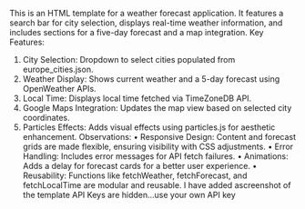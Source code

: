 This is an HTML template for a weather forecast application. It features a search bar for city selection, displays real-time weather information, and includes sections for a five-day forecast and a map integration.
Key Features:
1.	City Selection: Dropdown to select cities populated from europe_cities.json.
2.	Weather Display: Shows current weather and a 5-day forecast using OpenWeather APIs.
3.	Local Time: Displays local time fetched via TimeZoneDB API.
4.	Google Maps Integration: Updates the map view based on selected city coordinates.
5.	Particles Effects: Adds visual effects using particles.js for aesthetic enhancement.
Observations:
•	Responsive Design: Content and forecast grids are made flexible, ensuring visibility with CSS adjustments.
•	Error Handling: Includes error messages for API fetch failures.
•	Animations: Adds a delay for forecast cards for a better user experience.
•	Reusability: Functions like fetchWeather, fetchForecast, and fetchLocalTime are modular and reusable.
I have added ascreenshot of the template
API Keys are hidden...use your own API key
